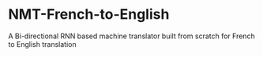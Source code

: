 # NMT-French-to-English
A Bi-directional RNN based machine translator built from scratch for French to English translation
